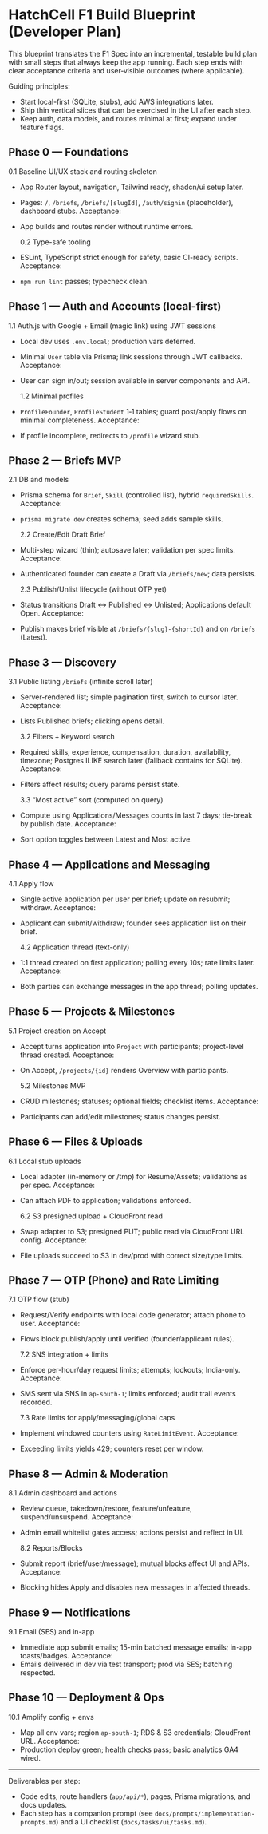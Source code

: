 # HatchCell F1 Build Blueprint (Developer Plan)

This blueprint translates the F1 Spec into an incremental, testable build plan with small steps that always keep the app running. Each step ends with clear acceptance criteria and user‑visible outcomes (where applicable).

Guiding principles:

- Start local-first (SQLite, stubs), add AWS integrations later.
- Ship thin vertical slices that can be exercised in the UI after each step.
- Keep auth, data models, and routes minimal at first; expand under feature flags.

## Phase 0 — Foundations

0.1 Baseline UI/UX stack and routing skeleton

- App Router layout, navigation, Tailwind ready, shadcn/ui setup later.
- Pages: `/`, `/briefs`, `/briefs/[slugId]`, `/auth/signin` (placeholder), dashboard stubs.
  Acceptance:
- App builds and routes render without runtime errors.

  0.2 Type-safe tooling

- ESLint, TypeScript strict enough for safety, basic CI-ready scripts.
  Acceptance:
- `npm run lint` passes; typecheck clean.

## Phase 1 — Auth and Accounts (local-first)

1.1 Auth.js with Google + Email (magic link) using JWT sessions

- Local dev uses `.env.local`; production vars deferred.
- Minimal `User` table via Prisma; link sessions through JWT callbacks.
  Acceptance:
- User can sign in/out; session available in server components and API.

  1.2 Minimal profiles

- `ProfileFounder`, `ProfileStudent` 1‑1 tables; guard post/apply flows on minimal completeness.
  Acceptance:
- If profile incomplete, redirects to `/profile` wizard stub.

## Phase 2 — Briefs MVP

2.1 DB and models

- Prisma schema for `Brief`, `Skill` (controlled list), hybrid `requiredSkills`.
  Acceptance:
- `prisma migrate dev` creates schema; seed adds sample skills.

  2.2 Create/Edit Draft Brief

- Multi-step wizard (thin); autosave later; validation per spec limits.
  Acceptance:
- Authenticated founder can create a Draft via `/briefs/new`; data persists.

  2.3 Publish/Unlist lifecycle (without OTP yet)

- Status transitions Draft ↔ Published ↔ Unlisted; Applications default Open.
  Acceptance:
- Publish makes brief visible at `/briefs/{slug}-{shortId}` and on `/briefs` (Latest).

## Phase 3 — Discovery

3.1 Public listing `/briefs` (infinite scroll later)

- Server-rendered list; simple pagination first, switch to cursor later.
  Acceptance:
- Lists Published briefs; clicking opens detail.

  3.2 Filters + Keyword search

- Required skills, experience, compensation, duration, availability, timezone; Postgres ILIKE search later (fallback contains for SQLite).
  Acceptance:
- Filters affect results; query params persist state.

  3.3 “Most active” sort (computed on query)

- Compute using Applications/Messages counts in last 7 days; tie-break by publish date.
  Acceptance:
- Sort option toggles between Latest and Most active.

## Phase 4 — Applications and Messaging

4.1 Apply flow

- Single active application per user per brief; update on resubmit; withdraw.
  Acceptance:
- Applicant can submit/withdraw; founder sees application list on their brief.

  4.2 Application thread (text-only)

- 1:1 thread created on first application; polling every 10s; rate limits later.
  Acceptance:
- Both parties can exchange messages in the app thread; polling updates.

## Phase 5 — Projects & Milestones

5.1 Project creation on Accept

- Accept turns application into `Project` with participants; project-level thread created.
  Acceptance:
- On Accept, `/projects/{id}` renders Overview with participants.

  5.2 Milestones MVP

- CRUD milestones; statuses; optional fields; checklist items.
  Acceptance:
- Participants can add/edit milestones; status changes persist.

## Phase 6 — Files & Uploads

6.1 Local stub uploads

- Local adapter (in-memory or /tmp) for Resume/Assets; validations as per spec.
  Acceptance:
- Can attach PDF to application; validations enforced.

  6.2 S3 presigned upload + CloudFront read

- Swap adapter to S3; presigned PUT; public read via CloudFront URL config.
  Acceptance:
- File uploads succeed to S3 in dev/prod with correct size/type limits.

## Phase 7 — OTP (Phone) and Rate Limiting

7.1 OTP flow (stub)

- Request/Verify endpoints with local code generator; attach phone to user.
  Acceptance:
- Flows block publish/apply until verified (founder/applicant rules).

  7.2 SNS integration + limits

- Enforce per-hour/day request limits; attempts; lockouts; India-only.
  Acceptance:
- SMS sent via SNS in `ap-south-1`; limits enforced; audit trail events recorded.

  7.3 Rate limits for apply/messaging/global caps

- Implement windowed counters using `RateLimitEvent`.
  Acceptance:
- Exceeding limits yields 429; counters reset per window.

## Phase 8 — Admin & Moderation

8.1 Admin dashboard and actions

- Review queue, takedown/restore, feature/unfeature, suspend/unsuspend.
  Acceptance:
- Admin email whitelist gates access; actions persist and reflect in UI.

  8.2 Reports/Blocks

- Submit report (brief/user/message); mutual blocks affect UI and APIs.
  Acceptance:
- Blocking hides Apply and disables new messages in affected threads.

## Phase 9 — Notifications

9.1 Email (SES) and in-app

- Immediate app submit emails; 15-min batched message emails; in-app toasts/badges.
  Acceptance:
- Emails delivered in dev via test transport; prod via SES; batching respected.

## Phase 10 — Deployment & Ops

10.1 Amplify config + envs

- Map all env vars; region `ap-south-1`; RDS & S3 credentials; CloudFront URL.
  Acceptance:
- Production deploy green; health checks pass; basic analytics GA4 wired.

---

Deliverables per step:

- Code edits, route handlers (`app/api/*`), pages, Prisma migrations, and docs updates.
- Each step has a companion prompt (see `docs/prompts/implementation-prompts.md`) and a UI checklist (`docs/tasks/ui/tasks.md`).
